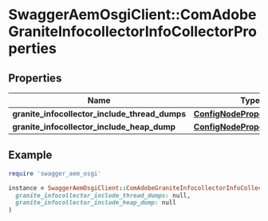 # SwaggerAemOsgiClient::ComAdobeGraniteInfocollectorInfoCollectorProperties

## Properties

| Name | Type | Description | Notes |
| ---- | ---- | ----------- | ----- |
| **granite_infocollector_include_thread_dumps** | [**ConfigNodePropertyBoolean**](ConfigNodePropertyBoolean.md) |  | [optional] |
| **granite_infocollector_include_heap_dump** | [**ConfigNodePropertyBoolean**](ConfigNodePropertyBoolean.md) |  | [optional] |

## Example

```ruby
require 'swagger_aem_osgi'

instance = SwaggerAemOsgiClient::ComAdobeGraniteInfocollectorInfoCollectorProperties.new(
  granite_infocollector_include_thread_dumps: null,
  granite_infocollector_include_heap_dump: null
)
```


